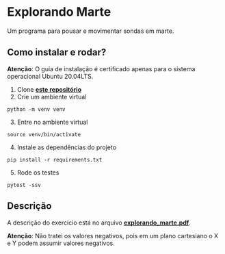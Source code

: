 # Explorando Marte
Um programa para pousar e movimentar sondas em marte.

## Como instalar e rodar?
**Atenção**: O guia de instalação é certificado apenas para o sistema operacional Ubuntu 20.04LTS.
1. Clone **[este repositório](https://github.com/matheus-beluco/sonda_marte)**
2. Crie um ambiente virtual
```
python -m venv venv
```
3. Entre no ambiente virtual
```
source venv/bin/activate
```
4. Instale as dependências do projeto
```
pip install -r requirements.txt
```
5. Rode os testes
```
pytest -ssv
```


## Descrição
A descrição do exercício está no arquivo **[explorando_marte.pdf](./explorando_marte.pdf)**.

**Atenção**: Não tratei os valores negativos, pois em um plano cartesiano o X e Y podem assumir valores negativos.
